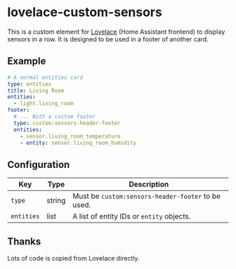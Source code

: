 # lovelace-custom-sensors

This is a custom element for [Lovelace] (Home Assistant frontend) to display
sensors in a row. It is designed to be used in a footer of another card.

[Lovelace]: https://www.home-assistant.io/docs/frontend/

## Example

```yaml
# A normal entities card
type: entities
title: Living Room
entities:
  - light.living_room
footer:
  # ... With a custom footer
  type: custom:sensors-header-footer
  entities:
    - sensor.living_room_temperature
    - entity: sensor.living_room_humidity
```

## Configuration

| Key        | Type   | Description                                        |
| ---------- | ------ | -------------------------------------------------- |
| `type`     | string | Must be `custom:sensors-header-footer` to be used. |
| `entities` | list   | A list of entity IDs or `entity` objects.          |

## Thanks

Lots of code is copied from Lovelace directly.
